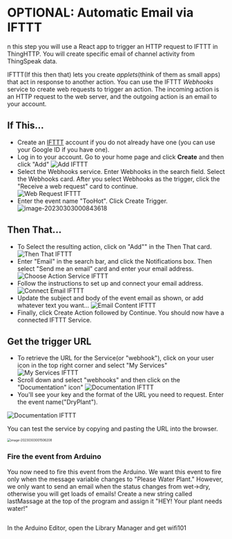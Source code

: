 # OPTIONAL: Automatic Email via IFTTT

n this step you will use a React app  to trigger an HTTP request to IFTTT in ThingHTTP. You will create specific email of channel activity from ThingSpeak data. 

IFTTT(If this then that) lets you create *applets*(think of them as small apps) that act in response to another action. You can use the IFTTT *Webhooks* service to create web requests to trigger an action. The incoming action is an HTTP request to the web server, and the outgoing action is an email to your account. 

## If This...

+ Create an [IFTTT](https://ifttt.com/) account if you do not already have one (you can use your Google ID if you have one).  
+ Log in to your account. Go to your home page and click **Create** and then click "Add" 
  ![Add IFTTT](./img/ifthis.png)
+ Select the Webhooks service. Enter Webhooks in the search field. Select the Webhooks card. After you select Webhooks as the trigger, click the "Receive a web request" card to continue.  
  ![Web Request IFTTT](./img/webreq.png)
+ Enter the event name "TooHot". Click Create Trigger.  
  ![image-20230303000843618](./img/image-20230303000843618.png)

## Then That...

+  To Select the resulting action, click on "Add"" in the Then That card. 
   ![Then That IFTTT](./img/that.png)  
+  Enter "Email" in the search bar, and click the Notifications box. Then select "Send me an email" card and enter your email address.  
   ![Choose Action Service IFTTT](./img/email.png)  
+  Follow the instructions to set up and connect your email address.
   ![Connect Email IFTTT](./img/connectmail.png)
+  Update the subject and body of the event email as shown, or add whatever text you want...
   ![Email Content IFTTT](./img/email2.png)
+  Finally, click Create Action followed by Continue. You should now have a connected IFTTT Service. 


## Get the trigger URL

+ To retrieve the URL for the Service(or "webhook"), click on your user icon in the top right corner and select  "My Services"   
  ![My Services IFTTT](./img/ser.png)
+ Scroll down and select "webhooks" and then click on the "Documentation" icon"
  ![Documentation IFTTT](./img/doc.png)
+ You'll see your key and the format of the URL you need to request. Enter the event name("DryPlant"). 

![Documentation IFTTT](./img/test.png)

You can test the service by copying and pasting the URL into the browser. 

<img src="./img/image-20230303001506208.png" alt="image-20230303001506208" style="zoom:50%;" />

### Fire the event from Arduino

You now need to fire this event from the Arduino. We want this event to fire only when the message variable changes to "Please Water Plant."
However, we only want to send an email when the status changes from wet->dry, otherwise you will get loads of emails!
Create a new string called lastMassage at the top of the program and assign it "HEY! Your plant needs water!"

~~~
~~~

In the Arduino Editor, open the Library Manager and get wifi101 
